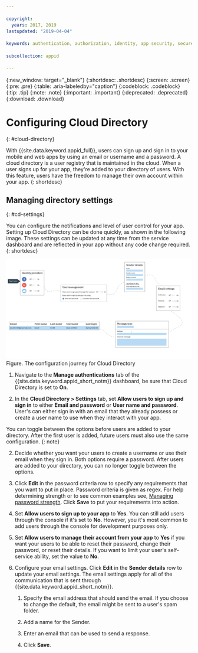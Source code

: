 ```yaml
---

copyright:
  years: 2017, 2019
lastupdated: "2019-04-04"

keywords: authentication, authorization, identity, app security, secure, directory, registry, passwords, languages, lockout

subcollection: appid

---
```


{:new_window: target="_blank"}
{:shortdesc: .shortdesc}
{:screen: .screen}
{:pre: .pre}
{:table: .aria-labeledby="caption"}
{:codeblock: .codeblock}
{:tip: .tip}
{:note: .note}
{:important: .important}
{:deprecated: .deprecated}
{:download: .download}


# Configuring Cloud Directory
{: #cloud-directory}

With {{site.data.keyword.appid_full}}, users can sign up and sign in to your mobile and web apps by using an email or username and a password. A cloud directory is a user registry that is maintained in the cloud. When a user signs up for your app, they're added to your directory of users. With this feature, users have the freedom to manage their own account within your app.
{: shortdesc}


## Managing directory settings
{: #cd-settings}

You can configure the notifications and level of user control for your app. Setting up Cloud Directory can be done quickly, as shown in the following image. These settings can be updated at any time from the service dashboard and are reflected in your app without any code change required.
{: shortdesc}


![Configuring cloud directory](images/cloud-directory.png)
Figure. The configuration journey for Cloud Directory


1. Navigate to the **Manage authentications** tab of the {{site.data.keyword.appid_short_notm}} dashboard, be sure that Cloud Directory is set to **On**.

2. In the **Cloud Directory > Settings** tab, set **Allow users to sign up and sign in** to either **Email and password** or **User name and password**. User's can either sign in with an email that they already possess or create a user name to use when they interact with your app.

  You can toggle between the options before users are added to your directory. After the first user is added, future users must also use the same configuration.
  {: note}

2. Decide whether you want your users to create a username or use their email when they sign in. Both options require a password. After users are added to your directory, you can no longer toggle between the options.

3. Click **Edit** in the password criteria row to specify any requirements that you want to put in place. Password criteria is given as regex. For help determining strength or to see common examples see, [Managing password strength](/docs/services/appid?topic=appid-cloud-directory#cd-strength). Click **Save** to put your requirements into action.

4. Set **Allow users to sign up to your app** to **Yes**. You can still add users through the console if it's set to **No**. However, you it's most common to add users through the console for development purposes only.

5. Set **Allow users to manage their account from your app** to **Yes** if you want your users to be able to reset their password, change their password, or reset their details. If you want to limit your user's self-service ability, set the value to **No**.

6. Configure your email settings. Click **Edit** in the **Sender details** row to update your email settings. The email settings apply for all of the communication that is sent through {{site.data.keyword.appid_short_notm}}.

    1. Specify the email address that should send the email. If you choose to change the default, the email might be sent to a user's spam folder.

    2. Add a name for the Sender.

    3. Enter an email that can be used to send a response.

    4. Click **Save**.

